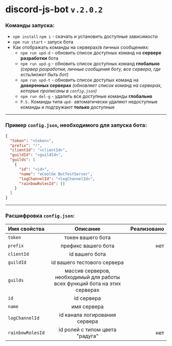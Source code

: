 # discord-js-bot `v.2.0.2`

### Команды запуска:

* `npm install` `npm i` - скачать и установить доступные зависимости
* `npm run start` - запуск бота
* Как отображать команды на серверах/в личных сообщениях:
  * `npm run upd-d` - обновить список доступных команд на **сервере разработки** бота
  * `npm run upd-g` - обновить список доступных команд **глобально** *(сервер разработки, личные сообщения боту, все сервера, где есть/может быть бот)*
  * `npm run upd-t` - обновить список доступых команд на **доверенных серверах** *(обновляет список команд на серверах, которые прописаны в `config.json`)*
  * `npm run del-g` - удалить все доступные команды **глобально**
  * `P.S.` Команды типа `upd-` автоматически удаляют недоступные команды и подгружают **только** доступные

___

### Пример `config.json`, необходимого для запуска бота:

```json
{
  "token": "<token>",
  "prefix": "!",
  "clientId": "<clientId>",
  "guildId": "<guildId>",
  "guilds": [
    {
      "id": "<id>",
      "name": "eCoolGe BotTestServer",
      "logChannelId": "<logChannelId>",
      "rainbowRolesId": []
    }
  ]
}
```

___

### Расшифровка `config.json`:

| Имя свойства     |                                  Описание                                  | Реализовано |
|------------------|:--------------------------------------------------------------------------:|------------:|
| `token`          |                             токен вашего бота                              |             |
| `prefix`         |                            префикс вашего бота                             |         нет |
| `clientId`       |                               id вашего бота                               |             |
| `guildId`        |                        id вашего тестового сервера                         |             |
| `guilds`         | массив серверов, необходимый для работы всех функций бота на этих серверах |             |
| `id`             |                                 id сервера                                 |             |
| `name`           |                                имя сервера                                 |             |
| `logChannelId`   |                       id канала логирования сервера                        |             |
| `rainbowRolesId` |                      id ролей с типом цвета "радуга"                       |         нет |





